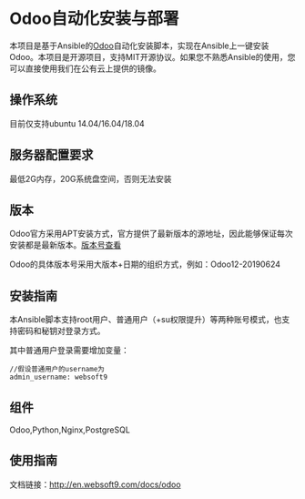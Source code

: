 # Odoo自动化安装与部署

本项目是基于Ansible的[Odoo](https://www.odoo.com//)自动化安装脚本，实现在Ansible上一键安装Odoo。本项目是开源项目，支持MIT开源协议。如果您不熟悉Ansible的使用，您可以直接使用我们在公有云上提供的镜像。

## 操作系统

目前仅支持ubuntu 14.04/16.04/18.04

## 服务器配置要求

最低2G内存，20G系统盘空间，否则无法安装

## 版本

Odoo官方采用APT安装方式，官方提供了最新版本的源地址，因此能够保证每次安装都是最新版本。[版本号查看](https://www.odoo.com/zh_CN/page/download)

Odoo的具体版本号采用大版本+日期的组织方式，例如：Odoo12-20190624


## 安装指南

本Ansible脚本支持root用户、普通用户（+su权限提升）等两种账号模式，也支持密码和秘钥对登录方式。

其中普通用户登录需要增加变量：

~~~
//假设普通用户的username为
admin_username: websoft9
~~~

## 组件
Odoo,Python,Nginx,PostgreSQL

## 使用指南

文档链接：http://en.websoft9.com/docs/odoo
